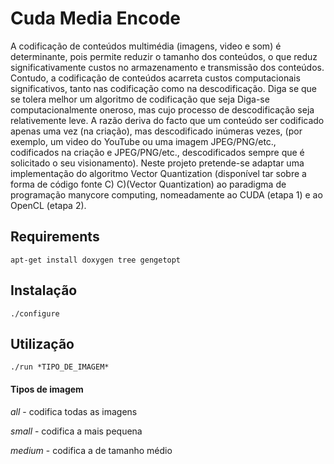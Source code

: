 Cuda Media Encode
===================

A codificação de conteúdos multimédia (imagens, video e som) é determinante, pois permite reduzir o
tamanho dos conteúdos, o que reduz significativamente custos no armazenamento e transmissão dos
conteúdos. Contudo, a codificação de conteúdos acarreta custos computacionais significativos, tanto nas
codificação como na descodificação. Diga se que se tolera melhor um algoritmo de codificação que seja
Diga-se computacionalmente oneroso, mas cujo processo de descodificação seja relativemente leve. A razão deriva
do facto que um conteúdo ser codificado apenas uma vez (na criação), mas descodificado inúmeras vezes,
(por exemplo, um video do YouTube ou uma imagem JPEG/PNG/etc., codificados na criação e JPEG/PNG/etc.,
descodificados sempre que é solicitado o seu visionamento).
Neste projeto pretende-se adaptar uma implementação do algoritmo Vector Quantization (disponível
tar sobre a forma de código fonte C) C)(Vector Quantization) ao paradigma de programação manycore
computing, nomeadamente ao CUDA (etapa 1) e ao OpenCL (etapa 2).

Requirements
-------------
	apt-get install doxygen tree gengetopt

Instalação
----------
	./configure


Utilização
----------
	./run *TIPO_DE_IMAGEM*

#### Tipos de imagem	
*all* - codifica todas as imagens

*small* - codifica a mais pequena

*medium* - codifica a de tamanho médio


<!--
#Alterações Codificador
#--------
#	int **Image_orig;
#	int **Image_out;
#	int ysize[1], xsize[1];           /* The dimensions of the original image */
#
#Eram globais e não havia necessidade
#
#	void start_outputting_bits(); // removeu-se esta função desnecessária-->
